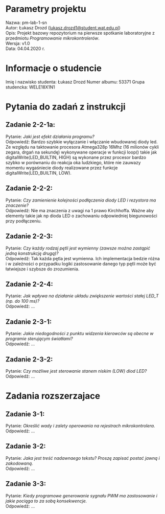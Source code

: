 # Parametry projektu
Nazwa:  pm-lab-1-sn  
Autor:  Łukasz Drozd (lukasz.drozd1@student.wat.edu.pl)  
Opis:   Projekt bazowy repozytorium na pierwsze spotkanie laboratoryjne z przedmiotu *Programowanie mikrokontrolerów*.  
Wersja: v1.0  
Data:   04.04.2020 r.  

# Informacje o studencie
Imię i nazwisko studenta:   Łukasz Drozd
Numer albumu:               53371 
Grupa studencka:            WELE18X1N1

# Pytania do zadań z instrukcji
## Zadanie 2-2-1a:
Pytanie:    *Jaki jest efekt działania programu?*  
Odpowiedź:  Bardzo szybkie wyłączanie i włączanie wbudowanej diody led. Ze względu na taktowanie procesora Atmega328p 16Mhz (16 milionów cykli zegara, drgań na sekundę) wykonywane operacje w funkcji loop() takie jak digitalWrite(LED_BUILTIN, HIGH) są wykonane przez procesor bardzo szybko w porównaniu do reakcja oka ludzkiego, które nie zauwazy momentu wygaśniecie diody realizowane przez funkcje digitalWrite(LED_BUILTIN, LOW).

## Zadanie 2-2-2:
Pytanie:    *Czy zamienienie kolejności podłączenia diody LED i rezystora ma znaczenie?*  
Odpowiedź:  Nie ma znaczenia z uwagi na 1 prawo Kirchhoffa. Ważne aby elementy takie jak np dioda LED o zachowaniu odpowiedniej biegunowości przy podłączeniu.

## Zadanie 2-2-3:
Pytanie:    *Czy każdy rodzaj pętli jest wymienny (zawsze można zastąpić jedną konstrukcję drugą)?*  
Odpowiedź:  Tak każda pętla jest wymienna. Ich implementacja bedzie różna i w zależności o przypadku logiki zastosowanie danego typ pętli może być łatwiejsze i szybsze do zrozumienia.

## Zadanie 2-2-4:
Pytanie:    *Jak wpływa na działanie układu zwiększenie wartości stałej LED_T (np. do 100 ms)?*  
Odpowiedź:  ...

## Zadanie 2-3-1:
Pytanie:    *Jakie niedogodności z punktu widzenia kierowców są obecne w programie sterującym światłami?*  
Odpowiedź:  ...

## Zadanie 2-3-2:
Pytanie:    *Czy możliwe jest sterowanie stanem niskim (LOW) diod LED?*  
Odpowiedź:  ...

# Zadania rozszerzajace
## Zadanie 3-1:
Pytanie:    *Określić wady i zalety operowania na rejestrach mikrokontrolera.*  
Odpowiedź:  ...

## Zadanie 3-2:
Pytanie:    *Jaka jest treść nadawnaego tekstu? Proszę zapisać postać jawną i zakodowaną.*  
Odpowiedź:  ...

## Zadanie 3-3:
Pytanie:    *Kiedy programowe generowanie sygnału PWM ma zastosowanie i jakie pociąga to za sobą konsekwencje.*  
Odpowiedź:  ...
